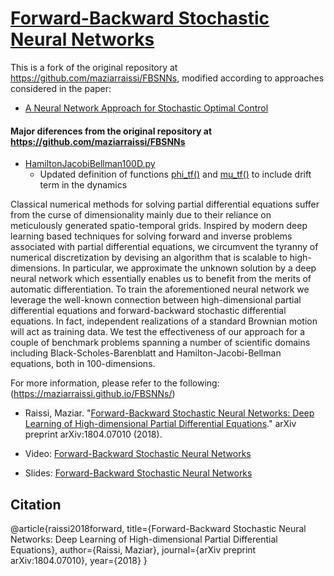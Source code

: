 # [Forward-Backward Stochastic Neural Networks](https://github.com/EmoryMLIP/FBSNNs/) #
This is a fork of the original repository at https://github.com/maziarraissi/FBSNNs, modified according to approaches considered in the paper:
- [A Neural Network Approach for Stochastic Optimal Control](https://arxiv.org/pdf/2209.13104.pdf)

#### Major diferences from the original repository at https://github.com/maziarraissi/FBSNNs ####
- [HamiltonJacobiBellman100D.py](https://github.com/EmoryMLIP/FBSNNs/blob/master/HamiltonJacobiBellman100D.py)
  - Updated definition of functions [phi_tf()](https://github.com/EmoryMLIP/FBSNNs/blob/19f69971115009e23bd507ca65d23360813399f3/HamiltonJacobiBellman100D.py#L32) and [mu_tf()](https://github.com/EmoryMLIP/FBSNNs/blob/19f69971115009e23bd507ca65d23360813399f3/HamiltonJacobiBellman100D.py#L41) to include drift term in the dynamics


Classical numerical methods for solving partial differential equations suffer from the curse of dimensionality mainly due to their reliance on meticulously generated spatio-temporal grids. Inspired by modern deep learning based techniques for solving forward and inverse problems associated with partial differential equations, we circumvent the tyranny of numerical discretization by devising an algorithm that is scalable to high-dimensions. In particular, we approximate the unknown solution by a deep neural network which essentially enables us to benefit from the merits of automatic differentiation. To train the aforementioned neural network we leverage the well-known connection between high-dimensional partial differential equations and forward-backward stochastic differential equations. In fact, independent realizations of a standard Brownian motion will act as training data. We test the effectiveness of our approach for a couple of benchmark problems spanning a number of scientific domains including Black-Scholes-Barenblatt and Hamilton-Jacobi-Bellman equations, both in 100-dimensions. 

For more information, please refer to the following: (https://maziarraissi.github.io/FBSNNs/)

  - Raissi, Maziar. "[Forward-Backward Stochastic Neural Networks: Deep Learning of High-dimensional Partial Differential Equations](https://arxiv.org/abs/1804.07010)." arXiv preprint arXiv:1804.07010 (2018).
  
  - Video: [Forward-Backward Stochastic Neural Networks](https://youtu.be/-Pu_ZTJsMyA)
  
  - Slides: [Forward-Backward Stochastic Neural Networks](https://github.com/maziarraissi/FBSNNs/blob/master/docs/FBSNNs.pdf)
  

## Citation
   @article{raissi2018forward,
      title={Forward-Backward Stochastic Neural Networks: Deep Learning of High-dimensional Partial Differential Equations},
      author={Raissi, Maziar},
      journal={arXiv preprint arXiv:1804.07010},
      year={2018}
    }


